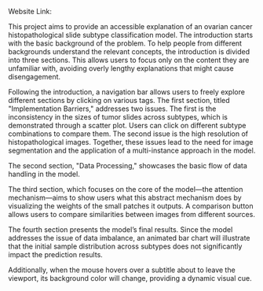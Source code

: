 Website Link:

This project aims to provide an accessible explanation of an ovarian cancer histopathological slide subtype classification model. The introduction starts with the basic background of the problem. To help people from different backgrounds understand the relevant concepts, the introduction is divided into three sections. This allows users to focus only on the content they are unfamiliar with, avoiding overly lengthy explanations that might cause disengagement.

Following the introduction, a navigation bar allows users to freely explore different sections by clicking on various tags. The first section, titled "Implementation Barriers," addresses two issues. The first is the inconsistency in the sizes of tumor slides across subtypes, which is demonstrated through a scatter plot. Users can click on different subtype combinations to compare them. The second issue is the high resolution of histopathological images. Together, these issues lead to the need for image segmentation and the application of a multi-instance approach in the model.

The second section, "Data Processing," showcases the basic flow of data handling in the model. 

The third section, which focuses on the core of the model—the attention mechanism—aims to show users what this abstract mechanism does by visualizing the weights of the small patches it outputs. A comparison button allows users to compare similarities between images from different sources.

The fourth section presents the model’s final results. Since the model addresses the issue of data imbalance, an animated bar chart will illustrate that the initial sample distribution across subtypes does not significantly impact the prediction results.

Additionally, when the mouse hovers over a subtitle about to leave the viewport, its background color will change, providing a dynamic visual cue.